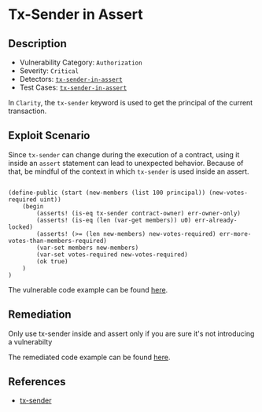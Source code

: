 # Tx-Sender in Assert
## Description
- Vulnerability Category: `Authorization`
- Severity: `Critical`
- Detectors: [`tx-sender-in-assert`](https://github.com/CoinFabrik/stacy/blob/main/stacks_analyzer/detectors/TxSenderInAssert.py)
- Test Cases: [`tx-sender-in-assert`](https://github.com/CoinFabrik/stacy/tree/main/tests/tx_sender_in_assert)

In `Clarity`, the `tx-sender` keyword is used to get the principal of the current transaction. 

## Exploit Scenario


Since `tx-sender` can change during the execution of a contract, using it inside an `assert` statement can lead to unexpected behavior. Because of that, be mindful of the context in which `tx-sender` is used inside an assert.

```clarity

(define-public (start (new-members (list 100 principal)) (new-votes-required uint))
	(begin
		(asserts! (is-eq tx-sender contract-owner) err-owner-only)
		(asserts! (is-eq (len (var-get members)) u0) err-already-locked)
		(asserts! (>= (len new-members) new-votes-required) err-more-votes-than-members-required)
		(var-set members new-members)
		(var-set votes-required new-votes-required)
		(ok true)
	)
)

```


The vulnerable code example can be found [here](https://github.com/CoinFabrik/stacy/blob/main/tests/tx_sender_in_assert/vulnerable-example/tx_sender.clar).

## Remediation

Only use tx-sender inside and assert only if you are sure it's not introducing a vulnerabilty 

The remediated code example can be found [here](https://github.com/CoinFabrik/stacy/blob/main/tests/tx_sender_in_assert/remediated-example/tx_sender.clar).


## References
- [tx-sender](https://docs.stacks.co/clarity/keywords#tx-sender)
